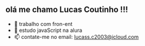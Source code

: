 ## olá me chamo Lucas Coutinho !!!



- 🔭 trabalho com fron-ent
- 🌱 estudo javaScript na alura
- 📫 contate-me no email: lucass.c2003@icloud.com


